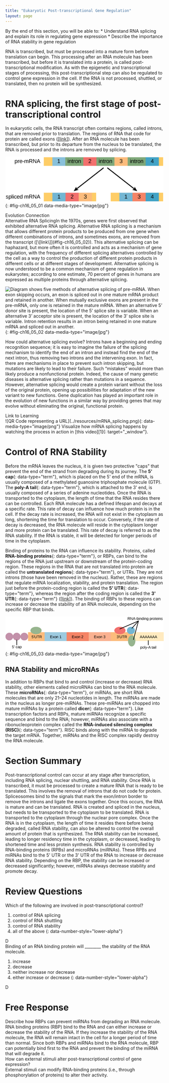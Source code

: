 ```yaml
---
title: "Eukaryotic Post-transcriptional Gene Regulation"
layout: page
---
```



<div data-type="abstract" markdown="1">
By the end of this section, you will be able to:
* Understand RNA splicing and explain its role in regulating gene expression
* Describe the importance of RNA stability in gene regulation

</div>

RNA is transcribed, but must be processed into a mature form before translation can begin. This processing after an RNA molecule has been transcribed, but before it is translated into a protein, is called post-transcriptional modification. As with the epigenetic and transcriptional stages of processing, this post-transcriptional step can also be regulated to control gene expression in the cell. If the RNA is not processed, shuttled, or translated, then no protein will be synthesized.

# RNA splicing, the first stage of post-transcriptional control

In eukaryotic cells, the RNA transcript often contains regions, called introns, that are removed prior to translation. The regions of RNA that code for protein are called exons ([\[link\]](#fig-ch16_05_01)). After an RNA molecule has been transcribed, but prior to its departure from the nucleus to be translated, the RNA is processed and the introns are removed by splicing.

![A pre-mRNA has four exons separated by three introns. The pre-mRNA can be alternatively spliced to create two different proteins, each with three exons. One protein contains exons one, two, and three. The other protein contains exons one, three and four.](../resources/Figure_16_05_03.jpg "Pre-mRNA can be alternatively spliced to create different proteins."){: #fig-ch16_05_01 data-media-type="image/jpg"}

<div data-type="note" class="evolution" data-label="" markdown="1">
<div data-type="title">
Evolution Connection
</div>
<span data-type="title">Alternative RNA Splicing</span>In the 1970s, genes were first observed that exhibited alternative RNA splicing. Alternative RNA splicing is a mechanism that allows different protein products to be produced from one gene when different combinations of introns, and sometimes exons, are removed from the transcript ([\[link\]](#fig-ch16_05_02)). This alternative splicing can be haphazard, but more often it is controlled and acts as a mechanism of gene regulation, with the frequency of different splicing alternatives controlled by the cell as a way to control the production of different protein products in different cells or at different stages of development. Alternative splicing is now understood to be a common mechanism of gene regulation in eukaryotes; according to one estimate, 70 percent of genes in humans are expressed as multiple proteins through alternative splicing.

![Diagram shows five methods of alternative splicing of pre-mRNA. When exon skipping occurs, an exon is spliced out in one mature mRNA product and retained in another. When mutually exclusive exons are present in the pre-mRNA, only one is retained in the mature mRNA. When an alternative 5&#x2019; donor site is present, the location of the 5&#x2019; splice site is variable. When an alternative 3&#x2019; acceptor site is present, the location of the 3&#x2019; splice site is variable. Intron retention results in an intron being retained in one mature mRNA and spliced out in another.](../resources/Figure_15_04_02.jpg "There are five basic modes of alternative splicing."){: #fig-ch16_05_02 data-media-type="image/jpg"}


How could alternative splicing evolve? Introns have a beginning and ending recognition sequence; it is easy to imagine the failure of the splicing mechanism to identify the end of an intron and instead find the end of the next intron, thus removing two introns and the intervening exon. In fact, there are mechanisms in place to prevent such intron skipping, but mutations are likely to lead to their failure. Such “mistakes” would more than likely produce a nonfunctional protein. Indeed, the cause of many genetic diseases is alternative splicing rather than mutations in a sequence. However, alternative splicing would create a protein variant without the loss of the original protein, opening up possibilities for adaptation of the new variant to new functions. Gene duplication has played an important role in the evolution of new functions in a similar way by providing genes that may evolve without eliminating the original, functional protein.

</div>

<div data-type="note" class="interactive" data-label="" markdown="1">
<div data-type="title">
Link to Learning
</div>
<span data-type="media" data-alt="QR Code representing a URL"> ![QR Code representing a URL](../resources/mRNA_splicing.png){: data-media-type="image/png"} </span>
Visualize how mRNA splicing happens by watching the process in action in [this video][1]{: target="_window"}.

</div>

# Control of RNA Stability

Before the mRNA leaves the nucleus, it is given two protective \"caps\" that prevent the end of the strand from degrading during its journey. The **5\' cap**{: data-type="term"}, which is placed on the 5\' end of the mRNA, is usually composed of a methylated guanosine triphosphate molecule (GTP). The **poly-A tail**{: data-type="term"}, which is attached to the 3\' end, is usually composed of a series of adenine nucleotides. Once the RNA is transported to the cytoplasm, the length of time that the RNA resides there can be controlled. Each RNA molecule has a defined lifespan and decays at a specific rate. This rate of decay can influence how much protein is in the cell. If the decay rate is increased, the RNA will not exist in the cytoplasm as long, shortening the time for translation to occur. Conversely, if the rate of decay is decreased, the RNA molecule will reside in the cytoplasm longer and more protein can be translated. This rate of decay is referred to as the RNA stability. If the RNA is stable, it will be detected for longer periods of time in the cytoplasm.

Binding of proteins to the RNA can influence its stability. Proteins, called **RNA-binding proteins**{: data-type="term"}, or RBPs, can bind to the regions of the RNA just upstream or downstream of the protein-coding region. These regions in the RNA that are not translated into protein are called the **untranslated regions**{: data-type="term"}, or UTRs. They are not introns (those have been removed in the nucleus). Rather, these are regions that regulate mRNA localization, stability, and protein translation. The region just before the protein-coding region is called the **5\' UTR**{: data-type="term"}, whereas the region after the coding region is called the **3\' UTR**{: data-type="term"} ([\[link\]](#fig-ch16_05_03)). The binding of RBPs to these regions can increase or decrease the stability of an RNA molecule, depending on the specific RBP that binds.

 ![In the mature RNA molecule, exons are spliced together between the 5\' and 3\' untranslated regions. A 5\' cap is attached to the 5\' untranslated region, and a poly-A tail is attached to the 3\' untranslated region. RNA-binding proteins associate with the 5\' and 3\' untranslated regions.](../resources/Figure_16_05_02.jpg "The protein-coding region of mRNA is flanked by 5' and 3' untranslated regions (UTRs). The presence of RNA-binding proteins at the 5' or 3' UTR influences the stability of the RNA molecule."){: #fig-ch16_05_03 data-media-type="image/jpg"}

## RNA Stability and microRNAs

In addition to RBPs that bind to and control (increase or decrease) RNA stability, other elements called microRNAs can bind to the RNA molecule. These **microRNAs**{: data-type="term"}, or miRNAs, are short RNA molecules that are only 21–24 nucleotides in length. The miRNAs are made in the nucleus as longer pre-miRNAs. These pre-miRNAs are chopped into mature miRNAs by a protein called **dicer**{: data-type="term"}. Like transcription factors and RBPs, mature miRNAs recognize a specific sequence and bind to the RNA; however, miRNAs also associate with a ribonucleoprotein complex called the **RNA-induced silencing complex (RISC)**{: data-type="term"}. RISC binds along with the miRNA to degrade the target mRNA. Together, miRNAs and the RISC complex rapidly destroy the RNA molecule.

# Section Summary

Post-transcriptional control can occur at any stage after transcription, including RNA splicing, nuclear shuttling, and RNA stability. Once RNA is transcribed, it must be processed to create a mature RNA that is ready to be translated. This involves the removal of introns that do not code for protein. Spliceosomes bind to the signals that mark the exon/intron border to remove the introns and ligate the exons together. Once this occurs, the RNA is mature and can be translated. RNA is created and spliced in the nucleus, but needs to be transported to the cytoplasm to be translated. RNA is transported to the cytoplasm through the nuclear pore complex. Once the RNA is in the cytoplasm, the length of time it resides there before being degraded, called RNA stability, can also be altered to control the overall amount of protein that is synthesized. The RNA stability can be increased, leading to longer residency time in the cytoplasm, or decreased, leading to shortened time and less protein synthesis. RNA stability is controlled by RNA-binding proteins (RPBs) and microRNAs (miRNAs). These RPBs and miRNAs bind to the 5\' UTR or the 3\' UTR of the RNA to increase or decrease RNA stability. Depending on the RBP, the stability can be increased or decreased significantly; however, miRNAs always decrease stability and promote decay.

# Review Questions

<div data-type="exercise">
<div data-type="problem" markdown="1">
Which of the following are involved in post-transcriptional control?

1.  control of RNA splicing
2.  control of RNA shuttling
3.  control of RNA stability
4.  all of the above
{: data-number-style="lower-alpha"}

</div>
<div data-type="solution" markdown="1">
D

</div>
</div>

<div data-type="exercise">
<div data-type="problem" markdown="1">
Binding of an RNA binding protein will ________ the stability of the RNA molecule.

1.  increase
2.  decrease
3.  neither increase nor decrease
4.  either increase or decrease
{: data-number-style="lower-alpha"}

</div>
<div data-type="solution" markdown="1">
D

</div>
</div>

# Free Response

<div data-type="exercise">
<div data-type="problem" markdown="1">
Describe how RBPs can prevent miRNAs from degrading an RNA molecule.

</div>
<div data-type="solution" markdown="1">
RNA binding proteins (RBP) bind to the RNA and can either increase or decrease the stability of the RNA. If they increase the stability of the RNA molecule, the RNA will remain intact in the cell for a longer period of time than normal. Since both RBPs and miRNAs bind to the RNA molecule, RBP can potentially bind first to the RNA and prevent the binding of the miRNA that will degrade it.

</div>
</div>

<div data-type="exercise">
<div data-type="problem" markdown="1">
How can external stimuli alter post-transcriptional control of gene expression?

</div>
<div data-type="solution" markdown="1">
External stimuli can modify RNA-binding proteins (i.e., through phosphorylation of proteins) to alter their activity.

</div>
</div>



[1]: http://openstaxcollege.org/l/mRNA_splicing
